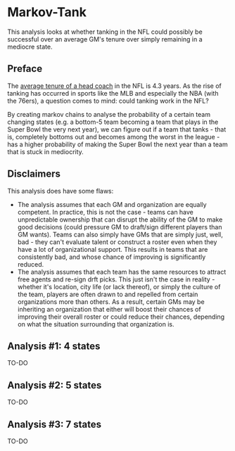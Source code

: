 # Markov-Tank
This analysis looks at whether tanking in the NFL could possibly be successful over an average GM's tenure over simply remaining in a mediocre state.

## Preface
The [average tenure of a head coach](https://www.businessinsider.com/coaches-managers-tenure-nfl-mlb-nba-nhl-premier-league-2016-12) in 
the NFL is 4.3 years. As the rise of tanking has occurred in sports like the MLB and especially the NBA (with the 76ers), a question 
comes to mind: could tanking work in the NFL?

By creating markov chains to analyse the probability of a certain team changing states (e.g. a bottom-5 team becoming a team that plays in the Super Bowl the very next year), we can figure out if a team that tanks - that is, completely bottoms out and becomes among the worst in the league - has a higher probability of making the Super Bowl the next year than a team that is stuck in mediocrity.

## Disclaimers
This analysis does have some flaws:
* The analysis assumes that each GM and organization are equally competent. In practice, this is not the case - teams can have unpredictable ownership that can disrupt the ability of the GM to make good decisions (could pressure GM to draft/sign different players than GM wants). Teams can also simply have GMs that are simply just, well, bad - they can't evaluate talent or construct a roster even when they have a lot of organizational support. This results in teams that are consistently bad, and whose chance of improving is significantly reduced.
* The analysis assumes that each team has the same resources to attract free agents and re-sign drft picks. This just isn't the case in reality - whether it's location, city life (or lack thereof), or simply the culture of the team, players are often drawn to and repelled from certain organizations more than others. As a result, certain GMs may be inheriting an organization that either will boost their chances of improving their overall roster or could reduce their chances, depending on what the situation surrounding that organization is.

## Analysis #1: 4 states
TO-DO

## Analysis #2: 5 states
TO-DO

## Analysis #3: 7 states
TO-DO

